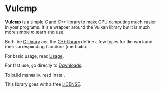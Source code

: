 # Vulcmp

**Vulcmp** is a simple *C* and *C++* library to make GPU computing
much easier in your programs. It is a wrapper around the Vulkan library
but it is much more simple to learn and use.

Both the [C library](https://doi6doi.github.io/vulcmp/C.html) and the [C++ library](https://doi6doi.github.io/vulcmp/Cpp.html) define a few
types for the work and their corresponding functions (methods).

For basic usage, read [Usage](https://doi6doi.github.io/vulcmp/Usage.html).

For fast use, go directly to [Downloads](https://github.com/Doi6doi/vulcmp/releases).

To build manually, read [Install](https://doi6doi.github.io/vulcmp/Install.html).

This library goes with a free [LICENSE](https://github.com/Doi6doi/vulcmp/blob/main/LICENSE).
